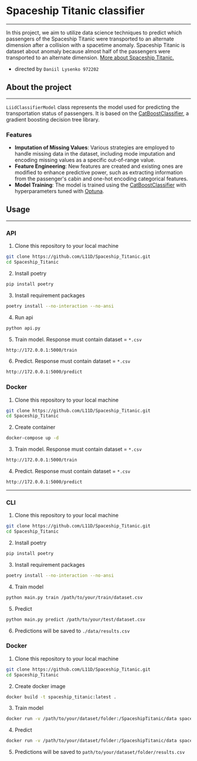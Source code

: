 # Spaceship Titanic classifier

---


In this project, we aim to utilize data science techniques to predict which passengers of the Spaceship 
Titanic were transported to an alternate dimension after a collision with a spacetime anomaly.
Spaceship Titanic is dataset about anomaly because almost half of the passengers were transported to an alternate dimension.
[More about Spaceship Titanic.](https://www.kaggle.com/competitions/spaceship-titanic)
- directed by `Daniil Lysenko 972202`

## About the project

---
`LiidClassifierModel` class represents the model used for predicting the transportation status of passengers. 
It is based on the [CatBoostClassifier](https://catboost.ai/), a gradient boosting decision tree library.

### Features
- **Imputation of Missing Values**: Various strategies are employed to handle missing data in the dataset, including mode imputation and encoding missing values as a specific out-of-range value.
- **Feature Engineering**: New features are created and existing ones are modified to enhance predictive power, such as extracting information from the passenger's cabin and one-hot encoding categorical features.
- **Model Training**: The model is trained using the [CatBoostClassifier](https://catboost.ai/) with hyperparameters tuned with [Optuna](https://optuna.org/).




## Usage

---

### API

1. Clone this repository to your local machine
```bash
git clone https://github.com/L11D/Spaceship_Titanic.git
cd Spaceship_Titanic
```

2. Install poetry
```bash
pip install poetry
```
3. Install requirement packages
```bash
poetry install --no-interaction --no-ansi
```

4. Run api
```bash
python api.py
```
5. Train model. Response must contain dataset = `*.csv`
```bash
http://172.0.0.1:5000/train
```

6. Predict. Response must contain dataset = `*.csv`
```bash
http://172.0.0.1:5000/predict
```

### Docker

1. Clone this repository to your local machine
```bash
git clone https://github.com/L11D/Spaceship_Titanic.git
cd Spaceship_Titanic
```

2. Create container
```bash
docker-compose up -d
```
3. Train model. Response must contain dataset = `*.csv`
```bash
http://172.0.0.1:5000/train
```

4. Predict. Response must contain dataset = `*.csv`
```bash
http://172.0.0.1:5000/predict
```
---

### CLI

1. Clone this repository to your local machine
```bash
git clone https://github.com/L11D/Spaceship_Titanic.git
cd Spaceship_Titanic
```

2. Install poetry
```bash
pip install poetry
```

3. Install requirement packages
```bash
poetry install --no-interaction --no-ansi
```

4. Train model
```bash
python main.py train /path/to/your/train/dataset.csv
```

5. Predict
```bash
python main.py predict /path/to/your/test/dataset.csv
```
6. Predictions will be saved to `./data/results.csv`

### Docker

1. Clone this repository to your local machine
```bash
git clone https://github.com/L11D/Spaceship_Titanic.git
cd Spaceship_Titanic
```
2. Create docker image
```bash
docker build -t spaceship_titanic:latest .
```
3. Train model
```bash
docker run -v /path/to/your/dataset/folder:/SpaceshipTitanic/data spaceship_titanic train data/your_train_dataset.csv
```
4. Predict
```bash
docker run -v /path/to/your/dataset/folder:/SpaceshipTitanic/data spaceship_titanic predict data/your_test_dataset.csv
```
5. Predictions will be saved to `path/to/your/dataset/folder/results.csv`